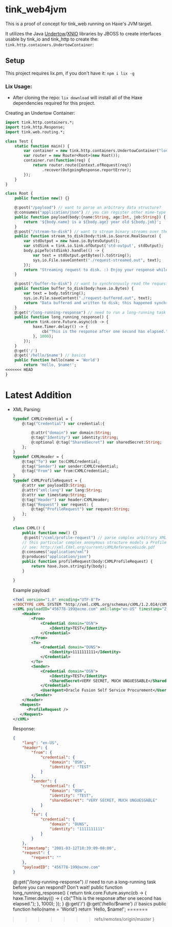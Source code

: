 # tink_web4jvm

This is a proof of concept for tink_web running on Haxe's JVM target.

It utilizes the Java [Undertow](https://github.com/undertow-io/undertow)/[XNIO](https://github.com/xnio/xnio) libraries by JBOSS to create interfaces usable by tink_io and tink_http to create the: `tink.http.containers.UndertowContainer`:

## Setup
This project requires lix.pm, if you don't have it:
`npm i lix -g`

### Lix Usage:
- After cloning the repo:
 `lix download` will install all of the Haxe dependencies required for this project.



Creating an Undertow Container:
```haxe
import tink.http.containers.*;
import tink.http.Response;
import tink.web.routing.*;

class Test {
    static function main() {
        var container = new tink.http.containers.UndertowContainer("localhost", 8080); 
        var router = new Router<Root>(new Root());
        container.run(function(req) {
            return router.route(Context.ofRequest(req))
                .recover(OutgoingResponse.reportError);
        });
    }
}

class Root {
	public function new() {}

    @:post("/payload") // want to parse an arbitrary data structure?
    @:consumes("application/json") // you can register other mime-type parsers/serializers
    public function payload(body:{name:String, age:Int, job:String}) {
        return '${body.name} is a ${body.age} year old ${body.job}';
    }
    @:post("/stream-to-disk") // want to stream binary streams over the web? Go ahead!
	public function stream_to_disk(body:tink.io.Source.RealSource) {
        var stdOutput = new haxe.io.BytesOutput();
        var stdSink = tink.io.Sink.ofOutput('std-output', stdOutput);
        body.pipeTo(stdSink).handle(() -> {
            var text = stdOutput.getBytes().toString();
            sys.io.File.saveContent("./request-streamed.out", text);
        });
        return "Streaming request to disk. :) Enjoy your response while we continue processing in the background.";
    }

    @:post("/buffer-to-disk") // want to synchronously read the request? Try it!
    public function buffer_to_disk(body:haxe.io.Bytes) {
        var text = body.toString();
        sys.io.File.saveContent("./request-buffered.out", text);
        return "Data buffered and written to disk; this happened synchronously, so the data was written to disk before this response was sent";
    }
    @:get("/long-running-response") // need to run a long-running task before you can respond? Don't wait!
    public function long_running_response() {
        return tink.core.Future.async(cb -> {
            haxe.Timer.delay(() -> {
                cb("This is the response after one second has elapsed.");
            }, 1000);
        });
    }
	@:get('/')
	@:get('/hello/$name') // basics
	public function hello(name = 'World')
		return 'Hello, $name!';
<<<<<<< HEAD
} 
```


# Latest Addition
 - XML Parsing:
    ```haxe
    typedef CXMLCredential = {
        @:tag("Credential") var credential:{

            @:attr("domain") var domain:String;
            @:tag("Identity") var identity:String;
            @:optional @:tag("SharedSecret") var sharedSecret:String;
        };
    }
    typedef CXMLHeader = {
        @:tag("To") var to:CXMLCredential;
        @:tag("Sender") var sender:CXMLCredential;
        @:tag("From") var from:CXMLCredential;   
    }
    typedef CXMLProfileRequest = {
        @:attr var payloadID:String;
        @:attr("xml:lang") var lang:String;
        @:attr var timestamp:String;
        @:tag("Header") var header:CXMLHeader;
        @:tag("Request") var request: {
            @:tag("ProfileRequest") var request:String;
        };
    }

    class CXML() {
        public function new() {}
         @:post("/cxml/profile-request") // parse complex arbitrary XML
        // this particular complex anonymous structure models a ProfileRequest
        // see: http://xml.CXml.org/current/cXMLReferenceGuide.pdf
        @:consumes("application/xml") 
        @:produces("application/json")
        public function profileRequest(body:CXMLProfileRequest) {
            return haxe.Json.stringify(body);
        }

    }
    ```

    Example payload:
    ```xml
    <?xml version="1.0" encoding="UTF-8"?>
    <!DOCTYPE cXML SYSTEM "http://xml.cXML.org/schemas/cXML/1.2.014/cXML.dtd">
    <cXML payloadID="456778-199@acme.com" xml:lang="en-US" timestamp="2001-03-12T18:39:09-08:00">
        <Header>
            <From>
                <Credential domain="OSN">
                    <Identity>TEST</Identity>
                </Credential>
            </From>
            <To>
                <Credential domain="DUNS">
                    <Identity>1111111111</Identity>
                </Credential>
            </To>
            <Sender>
                <Credential domain="OSN">
                    <Identity>TEST</Identity>
                    <SharedSecret>VERY SECRET, MUCH UNGUESSABLE</SharedSecret>
                </Credential>
                <UserAgent>Oracle Fusion Self Service Procurement</UserAgent>
            </Sender>
        </Header>
       <Request>
          <ProfileRequest />
       </Request>
    </cXML>
    ```
    Response:
    ```json
    {
        "lang": "en-US",
        "header": {
            "from": {
                "credential": {
                    "domain": "OSN",
                    "identity": "TEST"
                }
            },
            "sender": {
                "credential": {
                    "domain": "OSN",
                    "identity": "TEST",
                    "sharedSecret": "VERY SECRET, MUCH UNGUESSABLE"
                }
            },
            "to": {
                "credential": {
                    "domain": "DUNS",
                    "identity": "1111111111"
                }
            }
        },
        "timestamp": "2001-03-12T18:39:09-08:00",
        "request": {
            "request": ""
        },
        "payloadID": "456778-199@acme.com"
    }
    ```
    @:get("/long-running-response") // need to run a long-running task before you can respond? Don't wait!
    public function long_running_response() {
        return tink.core.Future.async(cb -> {
            haxe.Timer.delay(() -> {
                cb("This is the response after one second has elapsed.");
            }, 1000);
        });
    }
	@:get('/')
	@:get('/hello/$name') // basics
	public function hello(name = 'World')
		return 'Hello, $name!';
=======
>>>>>>> refs/remotes/origin/master
}

```
